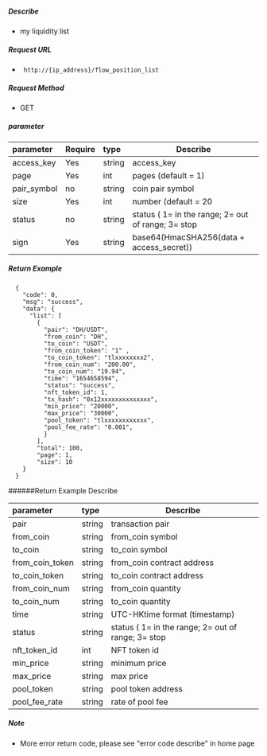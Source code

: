 

##### Describe

- my liquidity list

##### Request URL
- ` http://{ip_address}/flow_position_list`

##### Request Method
- GET

##### parameter

|parameter|Require|type|Describe|
|:----    |:---|:----- |-----   |
|access_key|Yes  |string |access_key|
|page |Yes  |int |pages (default = 1)   |
|pair_symbol| no | string | coin pair symbol|
|size |Yes  |int |number (default = 20   |
|status| no | string | status ( 1= in the range; 2= out of range; 3= stop|
|sign      |Yes  |string |base64(HmacSHA256(data + access_secret)) |

##### Return Example

```
  {
    "code": 0,
	"msg": "success",
    "data": {
      "list": [
        {
          "pair": "DH/USDT",
          "from_coin": "DH",
          "to_coin": "USDT",
          "from_coin_token": "1" ,
          "to_coin_token": "tlxxxxxxxx2",
          "from_coin_num": "200.00",
          "to_coin_num": "19.94",
          "time": "1654658594",
          "status": "success",
		  "nft_token_id": 1,
		  "tx_hash": "0x12xxxxxxxxxxxxxx",
		  "min_price": "20000",
		  "max_price": "30000",
		  "pool_token": "tlxxxxxxxxxxxx",
		  "pool_fee_rate": "0.001",
          }
        ],
        "total": 100,
        "page": 1,
        "size": 10
    }
  }
```

######Return Example Describe

|parameter|type|Describe|
|:-----  |:-----|-----                           |
|pair |string   |transaction pair  |
|from_coin |string   |from_coin symbol  |
|to_coin |string   |to_coin symbol  |
|from_coin_token |string   |from_coin contract address |
|to_coin_token |string   |to_coin contract address |
|from_coin_num |string   |from_coin quantity  |
|to_coin_num |string   |to_coin quantity  |
|time |string   |UTC-HKtime format (timestamp) |
|status |string   |status ( 1= in the range; 2= out of range; 3= stop |
|nft_token_id |int   |NFT token id  |
|min_price |string   |minimum price  |
|max_price |string   |max price  |
|pool_token |string   |pool token address  |
|pool_fee_rate |string   |rate of pool fee |





##### Note

- More error return code, please see "error code describe" in home page



